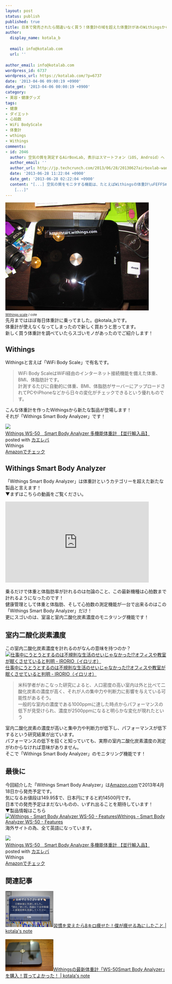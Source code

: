 ```yaml
---
layout: post
status: publish
published: true
title: 日本で発売されたら間違いなく買う！体重計の域を超えた体重計があのWithingsから登場！
author:
  display_name: kotala_b

  email: info@kotalab.com
  url: ''

author_email: info@kotalab.com
wordpress_id: 6737
wordpress_url: https://kotalab.com/?p=6737
date: '2013-04-06 09:00:19 +0900'
date_gmt: '2013-04-06 00:00:19 +0900'
category:
- 美容・健康グッズ
tags:
- 健康
- ダイエット
- 心拍数
- WiFi BodyScale
- 体重計
- wthings
- Withings
comments:
- id: 2046
  author: 空気の質を測定するAirBoxLab, 表示はスマートフォン（iOS, Android）へ | TechCrunch Japan
  author_email: ''
  author_url: http://jp.techcrunch.com/2013/06/28/20130627airboxlab-wants-to-tell-you-whats-in-the-air-youre-breathing-but-do-we-even-want-to-know/
  date: '2013-06-28 11:22:04 +0900'
  date_gmt: '2013-06-28 02:22:04 +0900'
  content: "[...] 空気の質をモニタする機能は、たとえばWithingsの体重計\uFEFFSmart Body Analyzerなどにもある。でもそれらはCO2とその経時変化量だけ、というものがほとんどだ。AirBoxLabは測定物質の種類が&hellip;た
    [...]"
---
```

<p><img src="/wp-content/uploads/withings_130406-448x336.jpg" alt="withings_130406" width="448" height="336" class="alignnone size-large wp-image-6740" /><br />
<span style="font-size:10px;"><a href="https://www.flickr.com/photos/cote/5328646713/" target="_blank">Withings scale</a> / cote</span><br />
先月まではほぼ毎日体重計に乗ってました。@kotala_bです。<br />
体重計が使えなくなってしまったので新しく買おうと思ってます。<br />
新しく買う体重計を調べていたらスゴいモノがあったのでご紹介します！<br />
</p>
<!--more-->
<h2>Withings</h2>
<p>Withingsと言えば「WiFi Body Scale」で有名です。</p>
<blockquote><p>WiFi Body ScaleはWiFi経由のインターネット接続機能を備えた体重、BMI、体脂肪計です。<br />
計測するたびに自動的に体重、BMI、体脂肪がサーバーにアップロードされてPCやiPhoneなどから日々の変化がチェックできるという優れものです。</p></blockquote>
<p>こんな体重計を作ったWithingsから新たな製品が登場します！<br />
それが「Withings Smart Body Analyzer」です！</p>
<div class="kaerebalink-box">
<div class="kaerebalink-image"><a href="https://www.amazon.co.jp/exec/obidos/ASIN/B00DIBEDZQ/same-22/ref=nosim/" rel="nofollow" target="_blank"><img src="https://images-fe.ssl-images-amazon.com/images/I/31rQcZYY9zL._SL160_.jpg" style="border: none;" /></a></div>
<div class="kaerebalink-info">
<div class="kaerebalink-name"><a href="https://www.amazon.co.jp/exec/obidos/ASIN/B00DIBEDZQ/same-22/ref=nosim/" rel="nofollow" target="_blank">Withings WS-50　Smart Body Analyzer 多機能体重計 【並行輸入品】</a>
<div class="kaerebalink-powered-date">posted with <a href="https://kaereba.com" rel="nofollow" target="_blank">カエレバ</a></div>
</div>
<div class="kaerebalink-detail"> Withings     </div>
<div class="kaerebalink-link1">
<div class="shoplinkamazon"><a href="https://www.amazon.co.jp/gp/search?keywords=WS-50&__mk_ja_JP=%83J%83%5E%83J%83i&tag=same-22" rel="nofollow" target="_blank" title="アマゾン" >Amazonでチェック</a></div>
</div>
</div>
<div class="booklink-footer"></div>
</div>
<h2>Withings Smart Body Analyzer</h2>
<p>「Withings Smart Body Analyzer」は体重計というカテゴリーを超えた新たな製品と言えます！<br />
▼まずはこちらの動画をご覧ください。</p>
<div class="video-container"><iframe width="448" height="252" src="http://www.youtube.com/embed/mcF-a-ovc9I?rel=0" frameborder="0" allowfullscreen></iframe></div>
<p>乗るだけで体重と体脂肪率が計れるのは勿論のこと、この最新機種は心拍数まで計れるようになったのです！<br />
健康管理として体重と体脂肪、そして心拍数の測定機能が一台で出来るのはこの「Withings Smart Body Analyzer」だけ！<br />
更にスゴいのは、室温と室内二酸化炭素濃度のモニタリング機能です！</p>
<h2>室内二酸化炭素濃度</h2>
<p>この室内二酸化炭素濃度を計れるのがなんの意味を持つのか？<br />
<a href="http://irorio.jp/asteroid-b-612/20121022/32859/" target="_blank"><img  class="alignleft" src="https://capture.heartrails.com/150x130?http://irorio.jp/asteroid-b-612/20121022/32859/" alt="仕事中にうとうとするのは不規則な生活のせいじゃなかった!?オフィスや教室が眠くさせていると判明 - IRORIO（イロリオ）" width="150" height="130" /></a><a href="http://irorio.jp/asteroid-b-612/20121022/32859/" target="_blank">仕事中にうとうとするのは不規則な生活のせいじゃなかった!?オフィスや教室が眠くさせていると判明 - IRORIO（イロリオ）</a><a href="https://b.hatena.ne.jp/entry/http://irorio.jp/asteroid-b-612/20121022/32859/" target="_blank"><img border="0" src="https://b.hatena.ne.jp/entry/image/http://irorio.jp/asteroid-b-612/20121022/32859/" alt="" /></a><br style="clear:both;" /></p>
<blockquote><p>米科学者がおこなった研究によると、人口密度の高い室内は外と比べて二酸化炭素の濃度が高く、それが人の集中力や判断力に影響を与えている可能性があるそう。<br />
一般的な室内の濃度である1000ppmに達した時点からパフォーマンスの低下が見受けられ、濃度が2500ppmになると明らかな変化が現れたという</p></blockquote>
<p>室内二酸化炭素の濃度が高いと集中力や判断力が低下し、パフォーマンスが低下するという研究結果が出ています。<br />
パフォーマンスの低下を招くと知っていても、実際の室内二酸化炭素濃度の測定がわからなければ意味がありません。<br />
そこで「Withings Smart Body Analyzer」のモニタリング機能です！</p>
<h2>最後に</h2>
<p>今回紹介した「Withings Smart Body Analyzer」は<a href="http://www.amazon.com/Withings-WS-50-Smart-Analyzer-Black/dp/B00BKRQ4E8/ref=sr_1_1?s=hpc&ie=UTF8&qid=1365179723&sr=1-1&keywords=withings" title="whitings WS-50 Smart Analyzer" target="_blank">Amazon.com</a>で2013年4月18日から発売予定です。<br />
気になるお値段は149.95$で、日本円にすると約14500円です。<br />
日本での発売予定はまだないものの、いずれ出ることを期待しています！<br />
▼製品情報はこちら<br />
<a href="http://www.withings.com/en/bodyanalyzer/features#anchor4" target="_blank"><img  class="alignleft" src="https://capture.heartrails.com/150x130?http://www.withings.com/en/bodyanalyzer/features#anchor4" alt="Withings - Smart Body Analyzer WS-50 - Features" width="150" height="130" /></a><a href="http://www.withings.com/en/bodyanalyzer/features#anchor4" target="_blank">Withings - Smart Body Analyzer WS-50 - Features</a><a href="https://b.hatena.ne.jp/entry/http://www.withings.com/en/bodyanalyzer/features#anchor4" target="_blank"><img border="0" src="https://b.hatena.ne.jp/entry/image/http://www.withings.com/en/bodyanalyzer/features#anchor4" alt="" /></a><br style="clear:both;" />海外サイトの為、全て英語になっています。</p>
<div class="kaerebalink-box">
<div class="kaerebalink-image"><a href="https://www.amazon.co.jp/exec/obidos/ASIN/B00DIBEDZQ/same-22/ref=nosim/" rel="nofollow" target="_blank"><img src="https://images-fe.ssl-images-amazon.com/images/I/31rQcZYY9zL._SL160_.jpg" style="border: none;" /></a></div>
<div class="kaerebalink-info">
<div class="kaerebalink-name"><a href="https://www.amazon.co.jp/exec/obidos/ASIN/B00DIBEDZQ/same-22/ref=nosim/" rel="nofollow" target="_blank">Withings WS-50　Smart Body Analyzer 多機能体重計 【並行輸入品】</a>
<div class="kaerebalink-powered-date">posted with <a href="https://kaereba.com" rel="nofollow" target="_blank">カエレバ</a></div>
</div>
<div class="kaerebalink-detail"> Withings     </div>
<div class="kaerebalink-link1">
<div class="shoplinkamazon"><a href="https://www.amazon.co.jp/gp/search?keywords=WS-50&__mk_ja_JP=%83J%83%5E%83J%83i&tag=same-22" rel="nofollow" target="_blank" title="アマゾン" >Amazonでチェック</a></div>
</div>
</div>
<div class="booklink-footer"></div>
</div>
<h2 class="rele">関連記事</h2>
<p><a href="/diet-8kg" target="_blank"><img  class="alignleft" src="/wp-content/uploads/diet_121122_03-448x336.png" alt="習慣を変えたら8キロ痩せた！僕が痩せる為にしたこと | kotala's note" width="150" /></a><a href="/diet-8kg" target="_blank">習慣を変えたら8キロ痩せた！僕が痩せる為にしたこと | kotala's note</a><br style="clear:both;" /><br />
<a href="/ws50-smart-body-analyzer" target="_blank"><img  class="alignleft" src="/wp-content/uploads/ws50_130726-448x296.jpg" alt="Withingsの最新体重計「WS-50 Smart Body Analyzer」を購入！買ってよかった！ | kotala's note" width="150" /></a><a href="/ws50-smart-body-analyzer" target="_blank">Withingsの最新体重計「WS-50Smart Body Analyzer」を購入！買ってよかった！ | kotala's note</a><br style="clear:both;" /></p>
